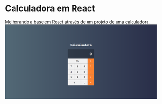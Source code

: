# Calculadora em React
 Melhorando a base em React através de um projeto de uma calculadora.
![Foto](https://github.com/otavioaugusto1/Calculadora-em-React/blob/main/calculadora/Calculadora.png?raw=true)
